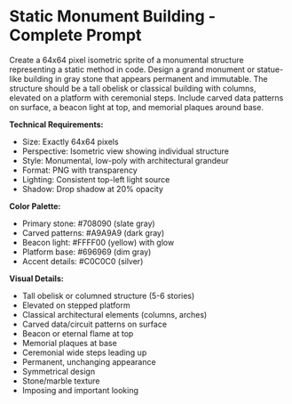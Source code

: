 # Static Monument Building - Complete Prompt

Create a 64x64 pixel isometric sprite of a monumental structure representing a static method in code. Design a grand monument or statue-like building in gray stone that appears permanent and immutable. The structure should be a tall obelisk or classical building with columns, elevated on a platform with ceremonial steps. Include carved data patterns on surface, a beacon light at top, and memorial plaques around base.

**Technical Requirements:**
- Size: Exactly 64x64 pixels
- Perspective: Isometric view showing individual structure
- Style: Monumental, low-poly with architectural grandeur
- Format: PNG with transparency
- Lighting: Consistent top-left light source
- Shadow: Drop shadow at 20% opacity

**Color Palette:**
- Primary stone: #708090 (slate gray)
- Carved patterns: #A9A9A9 (dark gray)
- Beacon light: #FFFF00 (yellow) with glow
- Platform base: #696969 (dim gray)
- Accent details: #C0C0C0 (silver)

**Visual Details:**
- Tall obelisk or columned structure (5-6 stories)
- Elevated on stepped platform
- Classical architectural elements (columns, arches)
- Carved data/circuit patterns on surface
- Beacon or eternal flame at top
- Memorial plaques at base
- Ceremonial wide steps leading up
- Permanent, unchanging appearance
- Symmetrical design
- Stone/marble texture
- Imposing and important looking